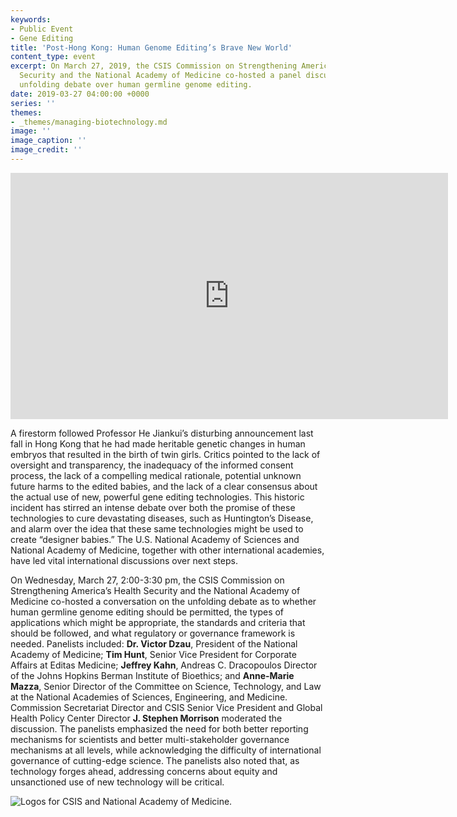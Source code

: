 ```yaml
---
keywords:
- Public Event
- Gene Editing
title: 'Post-Hong Kong: Human Genome Editing’s Brave New World'
content_type: event
excerpt: On March 27, 2019, the CSIS Commission on Strengthening America’s Health
  Security and the National Academy of Medicine co-hosted a panel discussion on the
  unfolding debate over human germline genome editing.
date: 2019-03-27 04:00:00 +0000
series: ''
themes:
- _themes/managing-biotechnology.md
image: ''
image_caption: ''
image_credit: ''
---
```

<div class="video-wrapper post-feature-video"><iframe width="700" height="394" src="https://www.youtube.com/embed/zAXcPkjN2RE" frameborder="0" allow="autoplay; encrypted-media" allowfullscreen></iframe></div>

A firestorm followed Professor He Jiankui’s disturbing announcement last fall in Hong Kong that he had made heritable genetic changes in human embryos that resulted in the birth of twin girls. Critics pointed to the lack of oversight and transparency, the inadequacy of the informed consent process, the lack of a compelling medical rationale, potential unknown future harms to the edited babies, and the lack of a clear consensus about the actual use of new, powerful gene editing technologies. This historic incident has stirred an intense debate over both the promise of these technologies to cure devastating diseases, such as Huntington’s Disease, and alarm over the idea that these same technologies might be used to create “designer babies.” The U.S. National Academy of Sciences and National Academy of Medicine, together with other international academies, have led vital international discussions over next steps.

On Wednesday, March 27, 2:00-3:30 pm, the CSIS Commission on Strengthening America’s Health Security and the National Academy of Medicine co-hosted a conversation on the unfolding debate as to whether human germline genome editing should be permitted, the types of applications which might be appropriate, the standards and criteria that should be followed, and what regulatory or governance framework is needed. Panelists included: **Dr. Victor Dzau**, President of the National Academy of Medicine; **Tim Hunt**, Senior Vice President for Corporate Affairs at Editas Medicine; **Jeffrey Kahn**, Andreas C. Dracopoulos Director of the Johns Hopkins Berman Institute of Bioethics; and **Anne-Marie Mazza**, Senior Director of the Committee on Science, Technology, and Law at the National Academies of Sciences, Engineering, and Medicine. Commission Secretariat Director and CSIS Senior Vice President and Global Health Policy Center Director **J. Stephen Morrison** moderated the discussion. The panelists emphasized the need for both better reporting mechanisms for scientists and better multi-stakeholder governance mechanisms at all levels, while acknowledging the difficulty of international governance of cutting-edge science. The panelists also noted that, as technology forges ahead, addressing concerns about equity and unsanctioned use of new technology will be critical.

<picture style="display:block">
<!--\[if IE 9\]><video style="display: none;><!\[endif\]-->
<source data-srcset="https://res.cloudinary.com/csisideaslab/image/upload/f_auto,q_auto,w_600/v1554831684/health-commission/csis_national_academy_logo_mobile.jpg" media="(max-width: 900px)" srcset="https://res.cloudinary.com/csisideaslab/image/upload/f_auto,q_auto,w_600/v1554831684/health-commission/csis_national_academy_logo_mobile.jpg">
<source data-srcset="https://res.cloudinary.com/csisideaslab/image/upload/f_auto,q_auto,w_600/v1554831684/health-commission/csis_national_academy_logo.jpg" srcset="https://res.cloudinary.com/csisideaslab/image/upload/f_auto,q_auto,w_600/v1554831684/health-commission/csis_national_academy_logo.jpg">
<!--\[if IE 9\]></video><!\[endif\]-->
<img data-src="https://res.cloudinary.com/csisideaslab/image/upload/f_auto,q_auto,w_600/v1554831684/health-commission/csis_national_academy_logo.jpg"  alt="Logos for CSIS and National Academy of Medicine."  src="https://res.cloudinary.com/csisideaslab/image/upload/f_auto,q_auto,w_600/v1554831684/health-commission/csis_national_academy_logo.jpg">
</picture>

